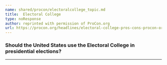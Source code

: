 ```yaml
---
name: shared/procon/electoralcollege_topic.md
title:  Electoral College 
type: noResponse
author: reprinted with permission of ProCon.org
url: https://procon.org/headlines/electoral-college-pros-cons-procon-org/ 
---
```


###  Should the United States use the Electoral College in presidential elections?

---

